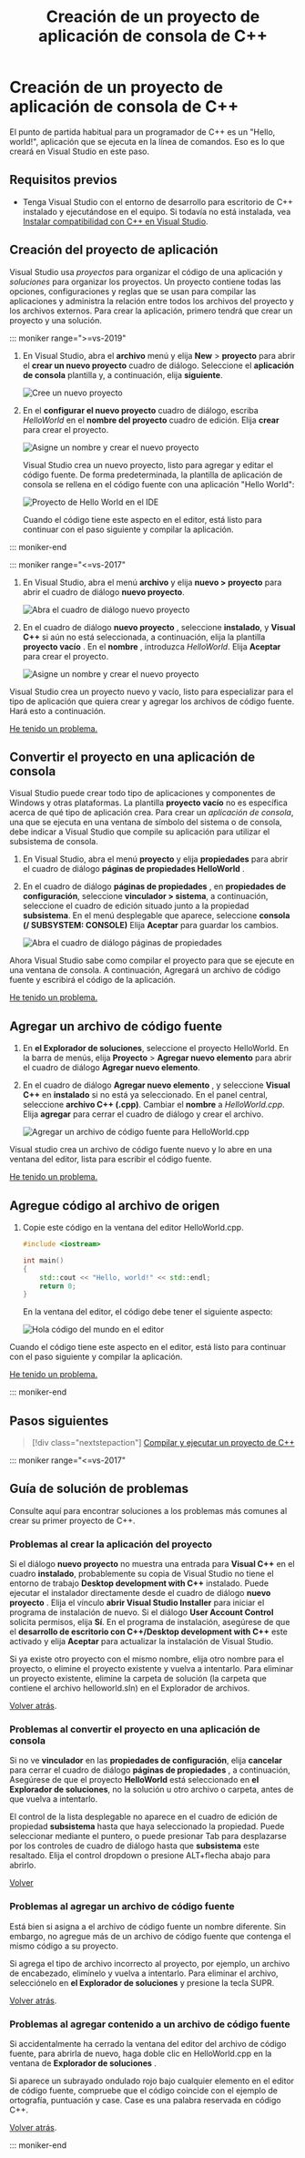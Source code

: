 ﻿---
title: Creación de un proyecto de aplicación de consola de C++
description: Creación de una aplicación de consola Hola mundo en Visual C++
ms.custom: mvc
ms.date: 04/02/2019
ms.topic: tutorial
ms.devlang: cpp
ms.assetid: 45138d70-719d-42dc-90d7-1d0ca31a2f54
ms.openlocfilehash: 739da0b6e5400117c0b09a3d4c3335bd44529a25
ms.sourcegitcommit: 0ab61bc3d2b6cfbd52a16c6ab2b97a8ea1864f12
ms.translationtype: MT
ms.contentlocale: es-ES
ms.lasthandoff: 04/23/2019
ms.locfileid: "62314953"
---
# <a name="create-a-c-console-app-project"></a>Creación de un proyecto de aplicación de consola de C++

El punto de partida habitual para un programador de C++ es un "Hello, world!", aplicación que se ejecuta en la línea de comandos. Eso es lo que creará en Visual Studio en este paso.

## <a name="prerequisites"></a>Requisitos previos

- Tenga Visual Studio con el entorno de desarrollo para escritorio de C++ instalado y ejecutándose en el equipo. Si todavía no está instalada, vea [Instalar compatibilidad con C++ en Visual Studio](vscpp-step-0-installation.md).

## <a name="create-your-app-project"></a>Creación del proyecto de aplicación

Visual Studio usa *proyectos* para organizar el código de una aplicación y *soluciones* para organizar los proyectos. Un proyecto contiene todas las opciones, configuraciones y reglas que se usan para compilar las aplicaciones y administra la relación entre todos los archivos del proyecto y los archivos externos. Para crear la aplicación, primero tendrá que crear un proyecto y una solución.

::: moniker range=">=vs-2019"

1. En Visual Studio, abra el **archivo** menú y elija **New** > **proyecto** para abrir el **crear un nuevo proyecto** cuadro de diálogo. Seleccione el **aplicación de consola** plantilla y, a continuación, elija **siguiente**.

   ![Cree un nuevo proyecto](media/vs2019-choose-console-app.png "abrir el crear un cuadro de diálogo nuevo proyecto")

1. En el **configurar el nuevo proyecto** cuadro de diálogo, escriba *HelloWorld* en el **nombre del proyecto** cuadro de edición. Elija **crear** para crear el proyecto.

   ![Asigne un nombre y crear el nuevo proyecto](media/vs2019-configure-new-project-hello-world.png "nombre y crear el nuevo proyecto")

   Visual Studio crea un nuevo proyecto, listo para agregar y editar el código fuente. De forma predeterminada, la plantilla de aplicación de consola se rellena en el código fuente con una aplicación "Hello World":

   ![Proyecto de Hello World en el IDE](media/vs2019-hello-world-code.png "proyecto Hello World en el IDE")

   Cuando el código tiene este aspecto en el editor, está listo para continuar con el paso siguiente y compilar la aplicación.

::: moniker-end

::: moniker range="<=vs-2017"

1. En Visual Studio, abra el menú **archivo**  y elija **nuevo > proyecto** para abrir el cuadro de diálogo **nuevo proyecto**.

   ![Abra el cuadro de diálogo nuevo proyecto](media/vscpp-file-new-project.gif "abrir el cuadro de diálogo nuevo proyecto")

1. En el cuadro de diálogo **nuevo proyecto** , seleccione **instalado**, y **Visual C++** si aún no está seleccionada, a continuación, elija la plantilla **proyecto vacío** . En el **nombre** , introduzca *HelloWorld*. Elija **Aceptar** para crear el proyecto.

   ![Asigne un nombre y crear el nuevo proyecto](media/vscpp-concierge-project-name-callouts.png "nombre y crear el nuevo proyecto")

Visual Studio crea un proyecto nuevo y vacío, listo para especializar para el tipo de aplicación que quiera crear y agregar los archivos de código fuente. Hará esto a continuación.

[He tenido un problema.](#create-your-app-project-issues)

## <a name="make-your-project-a-console-app"></a>Convertir el proyecto en una aplicación de consola

Visual Studio puede crear todo tipo de aplicaciones y componentes de Windows y otras plataformas. La plantilla **proyecto vacío**  no es específica acerca de qué tipo de aplicación crea. Para crear un *aplicación de consola*, una que se ejecuta en una ventana de símbolo del sistema o de consola, debe indicar a Visual Studio que compile su aplicación para utilizar el subsistema de consola.

1. En Visual Studio, abra el menú **proyecto**  y elija **propiedades** para abrir el cuadro de diálogo **páginas de propiedades HelloWorld** .

1. En el cuadro de diálogo **páginas de propiedades** , en **propiedades de configuración**, seleccione **vinculador > sistema**, a continuación, seleccione el cuadro de edición situado junto a la propiedad **subsistema**. En el menú desplegable que aparece, seleccione **consola (/ SUBSYSTEM: CONSOLE)**  Elija **Aceptar** para guardar los cambios.

   ![Abra el cuadro de diálogo páginas de propiedades](media/vscpp-properties-linker-subsystem.gif "abrir el cuadro de diálogo páginas de propiedades")

Ahora Visual Studio sabe como compilar el proyecto para que se ejecute en una ventana de consola. A continuación, Agregará un archivo de código fuente y escribirá el código de la aplicación.

[He tenido un problema.](#make-your-project-a-console-app-issues)

## <a name="add-a-source-code-file"></a>Agregar un archivo de código fuente

1. En **el Explorador de soluciones**, seleccione el proyecto HelloWorld. En la barra de menús, elija **Proyecto** > **Agregar nuevo elemento** para abrir el cuadro de diálogo **Agregar nuevo elemento**.

1. En el cuadro de diálogo **Agregar nuevo elemento** , y seleccione **Visual C++** en **instalado** si no está ya seleccionado. En el panel central, seleccione **archivo C++ (.cpp)**. Cambiar el **nombre** a *HelloWorld.cpp*. Elija **agregar** para cerrar el cuadro de diálogo y crear el archivo.

   ![Agregar un archivo de código fuente para HelloWorld.cpp](media/vscpp-add-new-item.gif "agregar un archivo de código fuente para HelloWorld.cpp")

Visual studio crea un archivo de código fuente nuevo y lo abre en una ventana del editor, lista para escribir el código fuente.

[He tenido un problema.](#add-a-source-code-file-issues)

## <a name="add-code-to-the-source-file"></a>Agregue código al archivo de origen

1. Copie este código en la ventana del editor HelloWorld.cpp.

   ```cpp
   #include <iostream>

   int main()
   {
       std::cout << "Hello, world!" << std::endl;
       return 0;
   }
   ```

   En la ventana del editor, el código debe tener el siguiente aspecto:

   ![Hola código del mundo en el editor](media/vscpp-hello-world-editor.png "código Hello World en el editor")

Cuando el código tiene este aspecto en el editor, está listo para continuar con el paso siguiente y compilar la aplicación.

[He tenido un problema.](#add-a-source-code-file-issues)

::: moniker-end

## <a name="next-steps"></a>Pasos siguientes

> [!div class="nextstepaction"]
> [Compilar y ejecutar un proyecto de C++](vscpp-step-2-build.md)

::: moniker range="<=vs-2017"

## <a name="troubleshooting-guide"></a>Guía de solución de problemas

Consulte aquí para encontrar soluciones a los problemas más comunes al crear su primer proyecto de C++.

### <a name="create-your-app-project-issues"></a>Problemas al crear la aplicación  del proyecto

Si el diálogo **nuevo proyecto** no muestra una entrada para **Visual C++**  en el cuadro **instalado**, probablemente su copia de Visual Studio no tiene el entorno de trabajo  **Desktop development with C++**  instalado. Puede ejecutar el instalador directamente desde el cuadro de diálogo **nuevo proyecto** . Elija el vínculo **abrir Visual Studio Installer** para iniciar el programa de instalación de nuevo. Si el diálogo  **User Account Control** solicita permisos, elija **Sí**. En el programa de instalación, asegúrese de que el **desarrollo de escritorio con C++/Desktop development with C++** este activado y elija **Aceptar** para actualizar la instalación de Visual Studio.

Si ya existe otro proyecto con el mismo nombre, elija otro nombre para el proyecto, o elimine el proyecto existente y vuelva a intentarlo. Para eliminar un proyecto existente, elimine la carpeta de solución (la carpeta que contiene el archivo helloworld.sln) en el Explorador de archivos.

[Volver atrás](#create-your-app-project).

### <a name="make-your-project-a-console-app-issues"></a>Problemas al convertir el proyecto en una aplicación de consola

Si no ve **vinculador** en las **propiedades de configuración**, elija **cancelar** para cerrar el cuadro de diálogo **páginas de propiedades** , a continuación, Asegúrese de que el proyecto **HelloWorld**  está seleccionado en **el Explorador de soluciones**, no la solución u otro archivo o carpeta, antes de que vuelva a intentarlo.

El control de la lista desplegable no aparece en el cuadro de edición de propiedad **subsistema** hasta que haya seleccionado la propiedad. Puede seleccionar mediante el puntero, o puede presionar Tab para desplazarse por los controles de cuadro de diálogo hasta que **subsistema** este resaltado. Elija el control dropdown o presione ALT+flecha abajo para abrirlo.

[Volver](#make-your-project-a-console-app)

### <a name="add-a-source-code-file-issues"></a>Problemas al agregar un archivo de código fuente

Está bien si asigna a el archivo de código fuente un nombre diferente. Sin embargo, no agregue más de un archivo de código fuente que contenga el mismo código a su proyecto.

Si agrega el tipo de archivo incorrecto al proyecto, por ejemplo, un archivo de encabezado, elimínelo y vuelva a intentarlo. Para eliminar el archivo, selecciónelo en **el Explorador de soluciones** y presione la tecla SUPR.

[Volver atrás](#add-a-source-code-file).

### <a name="add-code-to-the-source-file-issues"></a>Problemas al agregar contenido a un archivo de código fuente

Si accidentalmente ha cerrado la ventana del editor del archivo de código fuente, para abrirla de nuevo, haga doble clic en HelloWorld.cpp en la ventana de **Explorador de soluciones** .

Si aparece un subrayado ondulado rojo bajo cualquier elemento en el editor de código fuente, compruebe que el código coincide con el ejemplo de ortografía, puntuación y case. Case es una palabra reservada en código C++.

[Volver atrás](#add-code-to-the-source-file).

::: moniker-end

<iframe src="" height="0" width="0" frameborder="0" name="frameTarget" />
